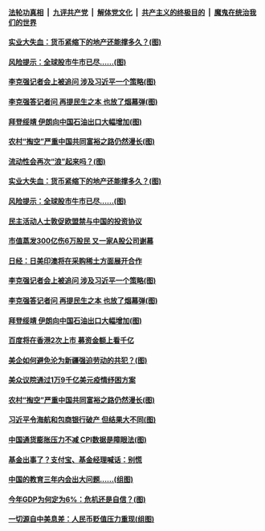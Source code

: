 

####  [法轮功真相](../../../../basic/blob/master/README.md?t=03121801) &nbsp;|&nbsp; [九评共产党](../../../../9ping.md/blob/master/README.md?t=03121801) &nbsp;|&nbsp; [解体党文化](../../../../jtdwh.md/blob/master/README.md?t=03121801)  &nbsp;|&nbsp; [共产主义的终极目的](../../../../gczydzjmd.md/blob/master/README.md?t=03121801) &nbsp;|&nbsp; [魔鬼在统治我们的世界](../../../../mgztzwmdsj.md/blob/master/README.md?t=03121801) 

#### [实业大失血：货币紧缩下的地产还能撑多久？(图)](../pages/p5/965306.md?t=03121801) 

#### [风险提示：全球股市牛市已尽……(图)](../pages/p5/965294.md?t=03121801) 

#### [李克强记者会上被追问 涉及习近平一个策略(图)](../pages/p5/965253.md?t=03121801) 

#### [李克强答记者问 再提民生之本 也放了烟幕弹(图)](../pages/p5/965239.md?t=03121801) 

#### [拜登绥靖 伊朗向中国石油出口大幅增加(图)](../pages/p5/965164.md?t=03121801) 

#### [农村“掏空”严重中国共同富裕之路仍然漫长(图)](../pages/p5/965168.md?t=03121801) 

#### [流动性会再次“浪”起来吗？(图)](../pages/p5/965301.md?t=03121801) 

#### [实业大失血：货币紧缩下的地产还能撑多久？(图)](../pages/p5/965306.md?t=03121801) 

#### [风险提示：全球股市牛市已尽……(图)](../pages/p5/965294.md?t=03121801) 

#### [民主活动人士敦促欧盟禁与中国的投资协议](../pages/p5/965270.md?t=03121801) 

#### [市值蒸发300亿伤6万股民 又一家A股公司谢幕](../pages/p5/965257.md?t=03121801) 

#### [日经：日美印澳将在采购稀土方面展开合作](../pages/p5/965255.md?t=03121801) 

#### [李克强记者会上被追问 涉及习近平一个策略(图)](../pages/p5/965253.md?t=03121801) 

#### [李克强答记者问 再提民生之本 也放了烟幕弹(图)](../pages/p5/965239.md?t=03121801) 

#### [拜登绥靖 伊朗向中国石油出口大幅增加(图)](../pages/p5/965164.md?t=03121801) 

#### [百度将在香港2次上市 募资金额上看千亿](../pages/p5/965233.md?t=03121801) 

#### [美企如何避免沦为新疆强迫劳动的共犯？(图)](../pages/p5/965174.md?t=03121801) 

#### [美众议院通过1万9千亿美元疫情纾困方案](../pages/p5/965172.md?t=03121801) 

#### [农村“掏空”严重中国共同富裕之路仍然漫长(图)](../pages/p5/965168.md?t=03121801) 

#### [习近平令海航和包商银行破产 但结果大不同(图)](../pages/p5/965157.md?t=03121801) 

#### [中国通货膨胀压力不减 CPI数据是障眼法(图)](../pages/p5/965133.md?t=03121801) 

#### [基金出事了？支付宝、基金经理喊话：别慌](../pages/p5/965131.md?t=03121801) 


#### [中国的教育三年内会出大问题……(组图)](../pages/p5/965061.md?t=03121801) 

#### [今年GDP为何定为6%：危机还是自信？(图)](../pages/p5/965072.md?t=03121801) 

#### [一切源自中美息差：人民币贬值压力重现(组图)](../pages/p5/965065.md?t=03121801) 

